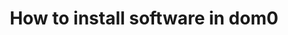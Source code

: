 ---
lang: en
layout: doc
permalink: /doc/how-to-install-software-in-dom0/
redirect_from:
- /doc/software-update-dom0/
- /en/doc/software-update-dom0/
- /doc/SoftwareUpdateDom0/
- /wiki/SoftwareUpdateDom0/
redirect_to: https://doc.qubes-os.org/en/latest/user/advanced-topics/how-to-install-software-in-dom0.html
ref: 194
title: How to install software in dom0
---